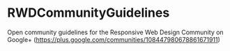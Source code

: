 RWDCommunityGuidelines
======================

Open community guidelines for the Responsive Web Design Community on Google+ (https://plus.google.com/communities/108447980678861671911)